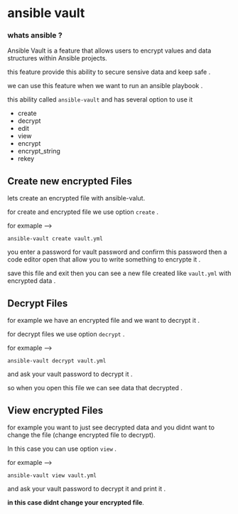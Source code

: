# ansible vault 

### whats ansible ? 

Ansible Vault is a feature that allows users to encrypt values and data structures within Ansible projects. 

this feature provide this ability to secure sensive data and keep safe  .

we can use this feature when we want to run an ansible playbook .

this ability called `ansible-vault` and has several option to use it 

<ul>
  <li>create</li>
  <li>decrypt</li>
  <li>edit</li>
  <li>view</li>
  <li>encrypt</li>
  <li>encrypt_string</li>
  <li>rekey</li>
</ul>

## Create new encrypted Files

lets create an encrypted file with ansible-valut.

for create and encrypted file we use option `create` .

for exmaple --> 

`ansible-vault create vault.yml`

you enter a password for vault password and confirm this password then a code editor open that allow you to write something to encrypte it .

save this file and exit then you can see a new file created like `vault.yml` with encrypted data .

## Decrypt Files

for example we have an encrypted file and we want to decrypt it .

for decrypt files we use option `decrypt` .

for exmaple --> 

`ansible-vault decrypt vault.yml`

and ask your vault password to decrypt it .

so when you open this file we can see data that decrypted .

## View encrypted Files

for example you want to just see decrypted data and you didnt want to change the file (change encrypted file to decrypt).

In this case you can use option `view` .

for exmaple --> 

`ansible-vault view vault.yml`

and ask your vault password to decrypt it and print it .

**in this case didnt change your encrypted file**.

